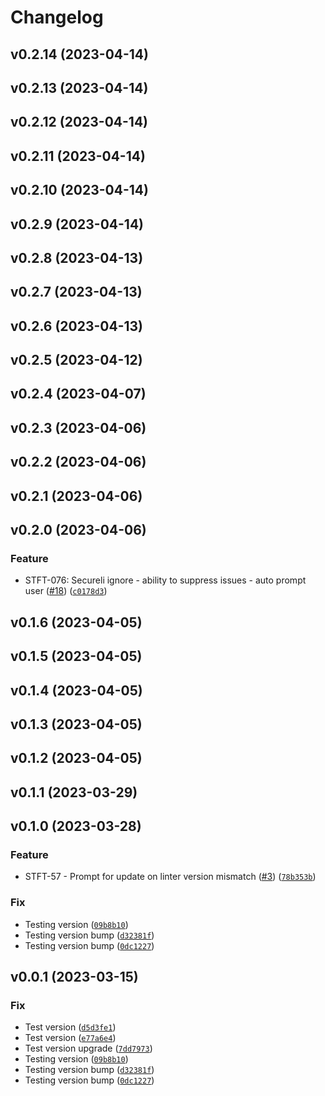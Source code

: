 # Changelog

<!--next-version-placeholder-->

## v0.2.14 (2023-04-14)


## v0.2.13 (2023-04-14)


## v0.2.12 (2023-04-14)


## v0.2.11 (2023-04-14)


## v0.2.10 (2023-04-14)


## v0.2.9 (2023-04-14)


## v0.2.8 (2023-04-13)


## v0.2.7 (2023-04-13)


## v0.2.6 (2023-04-13)


## v0.2.5 (2023-04-12)


## v0.2.4 (2023-04-07)


## v0.2.3 (2023-04-06)


## v0.2.2 (2023-04-06)


## v0.2.1 (2023-04-06)


## v0.2.0 (2023-04-06)
### Feature
* STFT-076: Secureli ignore - ability to suppress issues - auto prompt user ([#18](https://github.com/slalombuild/secureli/issues/18)) ([`c0178d3`](https://github.com/slalombuild/secureli/commit/c0178d3daaaa7f1f00f5ef595b25a1233d76bf2a))

## v0.1.6 (2023-04-05)


## v0.1.5 (2023-04-05)


## v0.1.4 (2023-04-05)


## v0.1.3 (2023-04-05)


## v0.1.2 (2023-04-05)


## v0.1.1 (2023-03-29)


## v0.1.0 (2023-03-28)
### Feature
* STFT-57 - Prompt for update on linter version mismatch ([#3](https://github.com/slalombuild/secureli/issues/3)) ([`78b353b`](https://github.com/slalombuild/secureli/commit/78b353b2bb9bdd20d3f9385649e851087f1e845a))

### Fix
* Testing version ([`09b8b10`](https://github.com/slalombuild/secureli/commit/09b8b10c677a22a94c0fd530256471c453aeb6e1))
* Testing version bump ([`d32381f`](https://github.com/slalombuild/secureli/commit/d32381faf63445a060369500160a79cf77a8e33c))
* Testing version bump ([`0dc1227`](https://github.com/slalombuild/secureli/commit/0dc1227a6f04f6b3b1f1219af73fedb3f0b070f6))

## v0.0.1 (2023-03-15)
### Fix
* Test version ([`d5d3fe1`](https://github.com/slalombuild/secureli/commit/d5d3fe1974a5877713f19e19557ffa44cc0bc8c6))
* Test version ([`e77a6e4`](https://github.com/slalombuild/secureli/commit/e77a6e4955e67157546df9fde99d96fbc6954fb5))
* Test version upgrade ([`7dd7973`](https://github.com/slalombuild/secureli/commit/7dd79730b531b9e7d2dc58c313e22716d34567ab))
* Testing version ([`09b8b10`](https://github.com/slalombuild/secureli/commit/09b8b10c677a22a94c0fd530256471c453aeb6e1))
* Testing version bump ([`d32381f`](https://github.com/slalombuild/secureli/commit/d32381faf63445a060369500160a79cf77a8e33c))
* Testing version bump ([`0dc1227`](https://github.com/slalombuild/secureli/commit/0dc1227a6f04f6b3b1f1219af73fedb3f0b070f6))
